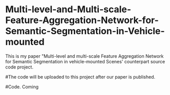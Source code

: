 # Multi-level-and-Multi-scale-Feature-Aggregation-Network-for-Semantic-Segmentation-in-Vehicle-mounted
This is my paper "Multi-level and multi-scale Feature Aggregation Network for Semantic Segmentation in vehicle-mounted Scenes' counterpart source code project.

#The code will be uploaded to this project after our paper is published.

#Code.
Coming
